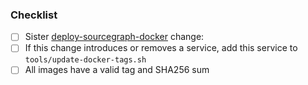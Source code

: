 <!-- description here -->

### Checklist

<!--
  Kubernetes and Docker Compose MUST be kept in sync. You should not merge a change here
  without a corresponding change in the other repository, unless it truly is specific to
  this repository. If uneeded, add link or explanation of why it is not needed here.
-->
* [ ] Sister [deploy-sourcegraph-docker](https://github.com/sourcegraph/deploy-sourcegraph-docker) change:
* [ ] If this change introduces or removes a service, add this service to `tools/update-docker-tags.sh`
* [ ] All images have a valid tag and SHA256 sum
